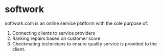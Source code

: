 # softwork

softwork.com is an online service platform with the sole purpose of: 
1.	Connecting clients to service providers
2.	Ranking repairs based on customer score
3.	Checkmating technicians to ensure quality service is provided to the client.
